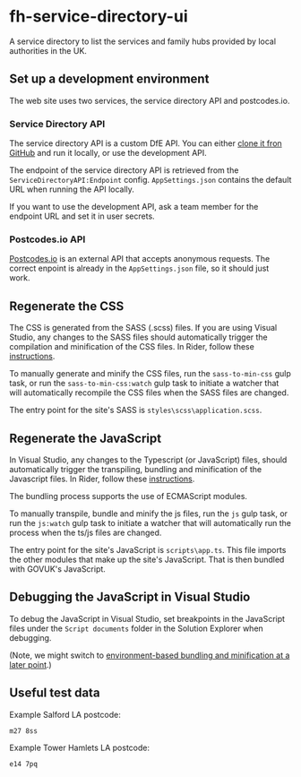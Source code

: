 # fh-service-directory-ui

A service directory to list the services and family hubs provided by local authorities in the UK.

## Set up a development environment

The web site uses two services, the service directory API and postcodes.io.

### Service Directory API

The service directory API is a custom DfE API. You can either [clone it fron GitHub](https://github.com/DFE-Digital/fh-service-directory-api) and run it locally, or use the development API.

The endpoint of the service directory API is retrieved from the `ServiceDirectoryAPI:Endpoint` config. `AppSettings.json` contains the default URL when running the API locally.

If you want to use the development API, ask a team member for the endpoint URL and set it in user secrets.

### Postcodes.io API

[Postcodes.io](https://postcodes.io/) is an external API that accepts anonymous requests. The correct enpoint is already in the `AppSettings.json` file, so it should just work.

## Regenerate the CSS

The CSS is generated from the SASS (.scss) files. If you are using Visual Studio, any changes to the SASS files should automatically trigger the compilation and minification of the CSS files. In Rider, follow these [instructions](https://www.jetbrains.com/help/rider/Using_Gulp_Task_Runner.html#ws_gulp_running_tasks_from_tasks_tree).

To manually generate and minify the CSS files, run the `sass-to-min-css` gulp task, or run the `sass-to-min-css:watch` gulp task to initiate a watcher that will automatically recompile the CSS files when the SASS files are changed.

The entry point for the site's SASS is `styles\scss\application.scss`.

## Regenerate the JavaScript

In Visual Studio, any changes to the Typescript (or JavaScript) files, should automatically trigger the transpiling, bundling and minification of the Javascript files. In Rider, follow these [instructions](https://www.jetbrains.com/help/rider/Using_Gulp_Task_Runner.html#ws_gulp_running_tasks_from_tasks_tree).

The bundling process supports the use of ECMAScript modules.

To manually transpile, bundle and minify the js files, run the `js` gulp task, or run the `js:watch` gulp task to initiate a watcher that will automatically run the process when the ts/js files are changed.

The entry point for the site's JavaScript is `scripts\app.ts`. This file imports the other modules that make up the site's JavaScript. That is then bundled with GOVUK's JavaScript.

## Debugging the JavaScript in Visual Studio

To debug the JavaScript in Visual Studio, set breakpoints in the JavaScript files under the `Script documents` folder in the Solution Explorer when debugging.

(Note, we might switch to [environment-based bundling and minification at a later point](https://learn.microsoft.com/en-us/aspnet/core/client-side/bundling-and-minification?view=aspnetcore-6.0).)

## Useful test data

Example Salford LA postcode:
```
m27 8ss
```

Example Tower Hamlets LA postcode:
```
e14 7pq
```